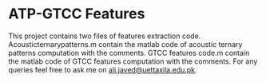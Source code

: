 # ATP-GTCC Features 
This project contains two files of features extraction code.
Acousticternarypatterns.m contain the matlab code of acoustic ternary patterns computation with the comments.
GTCC features code.m contain the matlab code of GTCC features computation with the comments.
For any queries feel free to ask me on ali.javed@uettaxila.edu.pk.
